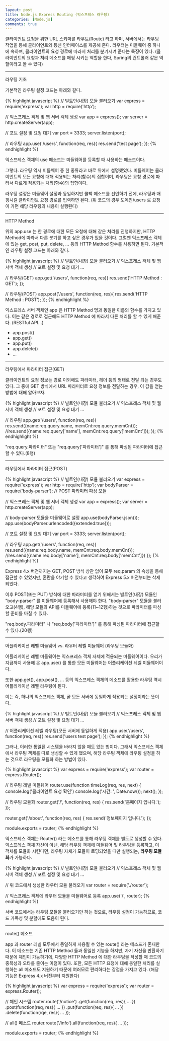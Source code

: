 ```yaml
---
layout: post
title: Node.js Express Routing (익스프레스 라우팅)
categories: [Node.js]
comments: true
---
```


클라이언트 요청을 위한 URL 스키마를 라우트(Route) 라고 하며, 서버에서는 라우팅 작업을 통해 클라이언트와 통신 인터페이스를 제공해 준다.
라우터는 미들웨어 중 하나에 속하며, 클라이언트의 요청 경로에 따라서 처리를 분기시켜 준다는 특징이 있다.
(클라이언트의 요청과 처리 메소드를 매핑 시키는 역할을 한다, Spring의 컨트롤러 같은 역할이라고 볼 수 있다)

---------------------

라우팅 기초

기본적인 라우팅 설정 코드는 아래와 같다.

{% highlight javascript %}
// 빌트인(내장) 모듈 불러오기
var express = require('express');
var http = require('http');
 
// 익스프레스 객체 및 웹 서버 객체 생성
var app = express();
var server = http.createServer(app);
 
// 포트 설정 및 요청 대기
var port = 3333;
server.listen(port);
 
// 라우팅
app.use('/users', function(req, res){
    res.send('test page');
});
{% endhighlight %}

익스프레스 객체의 use 메소드는 미들웨어를 등록할 때 사용하는 메소드이다.

그렇다. 라우팅 역시 미들웨어 중 한 종류라고 바로 위에서 설명했었다.
미들웨어는 클라이언트의 모든 요청에 대해 적용되는 처리(함수)의 집합이며, 라우팅은 요청 경로에 따라서 다르게 적용되는 처리(함수)의 집합이다.

라우팅 설정은 미들웨어 설정과 동일하지만 콜백 메소드를 선언하기 전에, 라우팅과 매핑시킬 클라이언트 요청 경로를 입력하면 된다. 
(위 코드의 경우 도메인/users 로 요청이 가면 해당 라우팅의 내용이 실행된다)

-------------------------

HTTP Method

위의 app.use 는 한 경로에 대한 모든 요청에 대해 같은 처리를 진행하지만, HTTP Method에 따라서 다른 분기를 하고 싶은 경우가 있을 것이다. 그럴땐 익스프레스 객체에 있는 get, post, put, delete, ... 등의 HTTP Method 함수를 사용하면 된다.
기본적인 라우팅 설정 코드는 아래와 같다.

{% highlight javascript %}
// 빌트인(내장) 모듈 불러오기 
// 익스프레스 객체 및 웹 서버 객체 생성 
// 포트 설정 및 요청 대기
...
 
// 라우팅(GET)
app.get('/users', function(req, res){
    res.send('HTTP Method : GET');
});
 
// 라우팅(POST)
app.post('/users', function(req, res){
    res.send('HTTP Method : POST');
});
{% endhighlight %}

익스프레스 서버 객체인 app 은 HTTP Method 명과 동일한 이름의 함수를 가지고 있다.
이는 같은 경로로 접근해도 HTTP Method 에 따라서 다른 처리를 할 수 있게 해준다. (RESTful API...)
- app.post()
- app.get()
- app.put()
- app.delete()
- ...

------------------

라우팅에서 파라미터 접근(GET)

클라이언트의 요청 정보는 경로 이외에도 파라미터, 헤더 등의 형태로 전달 되는 경우도 있다.
그 중에 GET 방식에서 URL 파라미터로 요청 정보를 전달하는 경우, 이 값을 얻는 방법에 대해 알아보자.

{% highlight javascript %}
// 빌트인(내장) 모듈 불러오기
// 익스프레스 객체 및 웹 서버 객체 생성
// 포트 설정 및 요청 대기
...
 
// 라우팅
app.get('/users', function(req, res){
    res.send({name:req.query.name, memCnt:req.query.memCnt});
    //res.send({name:req.query['name'], memCnt:req.query['memCnt']});
});
{% endhighlight %}

"req.query.파라미터" 또는 "req.query['파라미터']" 를 통해 파싱된 파라미터에 접근할 수 있다.(8행)

--------------------

라우팅에서 파라미터 접근(POST)

{% highlight javascript %}
// 빌트인(내장) 모듈 불러오기
var express = require('express');
var http = require('http');
var bodyParser = require('body-parser'); // POST 파라미터 파싱 모듈
 
// 익스프레스 객체 및 웹 서버 객체 생성
var app = express();
var server = http.createServer(app);
 
// body-parser 모듈을 미들웨어로 설정
app.use(bodyParser.json());
app.use(bodyParser.urlencoded({extended:true}));
 
// 포트 설정 및 요청 대기
var port = 3333;
server.listen(port);
 
// 라우팅
app.get('/users', function(req, res){
    res.send({name:req.body.name, memCnt:req.body.memCnt});
    //res.send({name:req.body['name'], memCnt:req.body['memCnt']})
});
{% endhighlight %}

Express 4.x 버전까지는 GET, POST 방식 상관 없이 모두 req.param 의 속성을 통해 접근할 수 있었지만, 혼란을 야기할 수 있다고 생각하여 Express 5.x 버전부터는 삭제되었다.

이후 POST(또는 PUT) 방식에 대한 파라미터를 얻기 위해서는 빌트인(내장) 모듈인 "body-parser" 를 미들웨어에 등록해서 사용해야 한다.
"body-parser" 모듈을 불러오고(4행), 해당 모듈의 API를 미들웨어에 등록(11~12행)하는 것으로 파라미터를 파싱할 준비를 마칠 수 있다.

"req.body.파라미터" 나 "req.body['파라미터']" 를 통해 파싱된 파라미터에 접근할 수 있다.(20행)

----------------

어플리케이션 레벨 미들웨어 vs. 라우터 레벨 미들웨어
(라우팅 모듈화)

어플리케이션 레벨 미들웨어는 익스프레스 객체 자체에 적용되는 미들웨어이다.
우리가 지금까지 사용해 온 app.use() 를 통한 모든 미들웨어는 어플리케이션 레벨 미들웨어이다.

또한 app.get(), app.post(), ... 등의 익스프레스 객체의 메소드를 활용한 라우팅 역시 어플리케이션 레벨 라우팅이 된다.

이는 즉, 하나의 익스프레스 객체, 곧 모든 서버에 동일하게 적용되는 설정이라는 뜻이다.

{% highlight javascript %}
// 빌트인(내장) 모듈 불러오기 
// 익스프레스 객체 및 웹 서버 객체 생성 
// 포트 설정 및 요청 대기
...
 
// 어플리케이션 레벨 라우팅(모든 서버에 동일하게 적용)
app.use('/users', function(req, res){
    res.send('users test page');
});
{% endhighlight %}

그러나, 이러한 통일된 시스템을 바라지 않을 때도 있는 법이다. 그래서 익스프레스 객체에서 라우팅 객체를 따로 생성할 수 있게 했으며, 해당 라우팅 객체에 라우팅 설정을 하는 것으로 라우팅을 모듈화 하는 방법이 있다.

{% highlight javascript %}
var express = require('express');
var router = express.Router();
 
// 라우팅 레벨 미들웨어 
router.use(function timeLog(req, res, next) {
    console.log('클라이언트 요청 확인')
    console.log('시간: ', Date.now());
    next();
});
 
// 라우팅 모듈화 
router.get('/', function(req, res) {
      res.send('홈페이지 입니다.');
});
 
router.get('/about', function(req, res) {
      res.send('정보페이지 입니다.');
});
 
module.exports = router;
{% endhighlight %}

익스프레스 객체는 Router() 라는 메소드를 통해 라우팅 객체를 별도로 생성할 수 있다.
익스프레스 객체 자신이 아닌, 해당 라우팅 객체에 미들웨어 및 라우팅을 등록하고, 이 객체를 모듈화 시킨다면, 라우팅 자체가 모듈이 로딩되었을 때만 실행되는, **라우팅 모듈화**가 가능하다.

{% highlight javascript %}
// 빌트인(내장) 모듈 불러오기 
// 익스프레스 객체 및 웹 서버 객체 생성 
// 포트 설정 및 요청 대기
...
 
// 위 코드에서 생성한 라우터 모듈 불러오기
var router = require('./router');
 
// 익스프레스 객체에 라우터 모듈을 미들웨어로 등록
app.use('/', router);
{% endhighlight %}

서버 코드에서는 라우팅 모듈을 불러오기만 하는 것으로, 라우팅 설정이 가능하므로, 코드 가독성 및 분할에도 도움이 된다.

---------------

route() 메소드

app 과 router 레벨 모두에서 동일하게 사용될 수 있는 route() 라는 메소드가 존재한다.
이 메소드는 기존 HTTP Method 들과 동일한 기능을 하지만, 자기 자신을 반환하기 때문에 체인이 가능하기에, 다양한 HTTP Method 에 대한 라우팅을 작성할 때 코드의 중복성과 오타를 줄이는 이점이 있다.
또한, 모든 HTTP 요청에 대해 동일한 처리를 실행하는 all 메소드도 지원하기 때문에 여러모로 편리하다는 강점을 가지고 있다.
(해당 기능은 Express 4.x 버전부터 지원한다)

{% highlight javascript %}
var express = require('express');
var router = express.Router();
 
// 체인 시스템 
router.route('/notice')
    .get(function(req, res){ ... })
    .post(function(req, res){ ... })
    .put(function(req, res){ ... })
    .delete(function(rqe, res){ ... });
 
// all() 메소드
router.route('/info').all(function(req, res){
    ...
});
 
module.exports = router;
{% endhighlight %}



